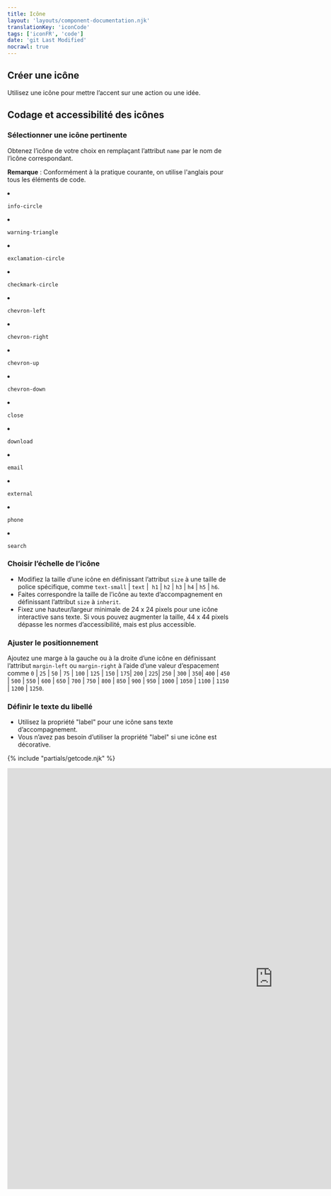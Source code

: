 ```yaml
---
title: Icône
layout: 'layouts/component-documentation.njk'
translationKey: 'iconCode'
tags: ['iconFR', 'code']
date: 'git Last Modified'
nocrawl: true
---
```


## Créer une icône

Utilisez une icône pour mettre l’accent sur une action ou une idée.

## Codage et accessibilité des icônes

### Sélectionner une icône pertinente

Obtenez l’icône de votre choix en remplaçant l’attribut `name` par le nom de l’icône correspondant.

**Remarque** : Conformément à la pratique courante, on utilise l'anglais pour tous les éléments de code.

<gcds-grid class="bg-light px-300 md:px-500 py-500 md:py-800 b-radius-lg" columns-desktop="repeat(4, 1fr)" columns-tablet="repeat(3, 1fr)" columns="1fr 1fr" tag="ul" gap="300" gap-tablet="450">
  <li class="list-none text-center">
    <gcds-icon name="info-circle" size="h2" label="Un cercle rempli avec la lettre « i » au centre."></gcds-icon>
    <p class="mb-0"><code>info-circle</code></p>
  </li>
  <li class="list-none text-center">
    <gcds-icon name="warning-triangle" size="h2" label="Un triangle rempli avec la lettre « i » au centre."></gcds-icon>
    <p class="mb-0"><code>warning-triangle</code></p>
  </li>
  <li class="list-none text-center">
    <gcds-icon name="exclamation-circle" size="h2" label="Un cercle rempli avec un point d’exclamation au centre."></gcds-icon>
    <p class="mb-0"><code>exclamation-circle</code></p>
  </li>
  <li class="list-none text-center">
    <gcds-icon name="checkmark-circle" size="h2" label="Un cercle rempli avec un point d’exclamation au centre."></gcds-icon>
    <p class="mb-0"><code>checkmark-circle</code></p>
  </li>
  <li class="list-none text-center">
    <gcds-icon name="chevron-left" size="h2" label="Une flèche pointant vers la gauche."></gcds-icon>
    <p class="mb-0"><code>chevron-left</code></p>
  </li>
  <li class="list-none text-center">
    <gcds-icon name="chevron-right" size="h2" label="Une flèche pointant vers la droite."></gcds-icon>
    <p class="mb-0"><code>chevron-right</code></p>
  </li>
  <li class="list-none text-center">
    <gcds-icon name="chevron-up" size="h2" label="Une flèche pointant vers le haut."></gcds-icon>
    <p class="mb-0"><code>chevron-up</code></p>
  </li>
  <li class="list-none text-center">
    <gcds-icon name="chevron-down" size="h2" label="Une flèche pointant vers le bas."></gcds-icon>
    <p class="mb-0"><code>chevron-down</code></p>
  </li>
  <li class="list-none text-center">
    <gcds-icon name="close" size="h2" label="Un « x »."></gcds-icon>
    <p class="mb-0"><code>close</code></p>
  </li>
  <li class="list-none text-center">
    <gcds-icon name="download" size="h2" label="Une flèche pointant vers le bas en direction d’une ligne horizontale."></gcds-icon>
    <p class="mb-0"><code>download</code></p>
  </li>
  <li class="list-none text-center">
    <gcds-icon name="email" size="h2" label="Une enveloppe."></gcds-icon>
    <p class="mb-0"><code>email</code></p>
  </li>
  <li class="list-none text-center">
    <gcds-icon name="external" size="h2" label="Une flèche pointant vers l’extérieur du coin supérieur droit d’un carré."></gcds-icon>
    <p class="mb-0"><code>external</code></p>
  </li>
  <li class="list-none text-center">
    <gcds-icon name="phone" size="h2" label="Un téléphone."></gcds-icon>
    <p class="mb-0"><code>phone</code></p>
  </li>
  <li class="list-none text-center">
    <gcds-icon name="search" size="h2" label="Une loupe."></gcds-icon>
    <p class="mb-0"><code>search</code></p>
  </li>
</gcds-grid>

### Choisir l’échelle de l’icône

- Modifiez la taille d’une icône en définissant l’attribut `size` à une taille de police spécifique, comme `text-small` | `text` |  `h1` | `h2` | `h3` | `h4` | `h5` | `h6`.
- Faites correspondre la taille de l’icône au texte d’accompagnement en définissant l’attribut `size` à `inherit`.
- Fixez une hauteur/largeur minimale de 24 x 24 pixels pour une icône interactive sans texte. Si vous pouvez augmenter la taille, 44 x 44 pixels dépasse les normes d’accessibilité, mais est plus accessible.

### Ajuster le positionnement

Ajoutez une marge à la gauche ou à la droite d’une icône en définissant l’attribut `margin-left` ou `margin-right` à l’aide d’une valeur d’espacement comme `0` | `25` | `50` | `75` | `100` | `125` | `150` | `175`| `200` | `225`| `250` | `300` | `350`| `400` | `450` | `500` | `550` | `600` | `650` | `700` | `750` | `800` | `850` | `900` | `950` | `1000` | `1050` | `1100` | `1150` | `1200` | `1250`.

### Définir le texte du libellé

- Utilisez la propriété "label" pour une icône sans texte d’accompagnement.
- Vous n’avez pas besoin d’utiliser la propriété "label" si une icône est décorative.

{% include "partials/getcode.njk" %}

<iframe
  title="Survol des propriétés et des évènements relatifs à gcds-icon."
  src="https://cds-snc.github.io/gcds-components/iframe.html?viewMode=docs&demo=true&singleStory=true&id=components-icon--events-properties&lang=en"
  width="1200"
  height="950"
  style="display: block; margin: 0 auto;"
  frameBorder="0"
  allow="clipboard-write"
></iframe>

